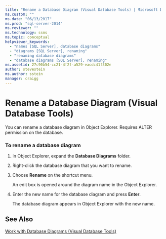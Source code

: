 ```yaml
---
title: "Rename a Database Diagram (Visual Database Tools) | Microsoft Docs"
ms.custom: ""
ms.date: "06/13/2017"
ms.prod: "sql-server-2014"
ms.reviewer: ""
ms.technology: ssms
ms.topic: conceptual
helpviewer_keywords: 
  - "names [SQL Server], database diagrams"
  - "diagrams [SQL Server], renaming"
  - "renaming database diagrams"
  - "database diagrams [SQL Server], renaming"
ms.assetid: 27c90b54-cc21-4f2f-a529-eacdc41f302e
author: stevestein
ms.author: sstein
manager: craigg
---
```

# Rename a Database Diagram (Visual Database Tools)
  You can rename a database diagram in Object Explorer. Requires ALTER permission on the database.  
  
### To rename a database diagram  
  
1.  In Object Explorer, expand the **Database Diagrams** folder.  
  
2.  Right-click the database diagram that you want to rename.  
  
3.  Choose **Rename** on the shortcut menu.  
  
     An edit box is opened around the diagram name in the Object Explorer.  
  
4.  Enter the new name for the database diagram and press **Enter**.  
  
     The database diagram appears in Object Explorer with the new name.  
  
## See Also  
 [Work with Database Diagrams &#40;Visual Database Tools&#41;](visual-database-tools.md)  
  
  
